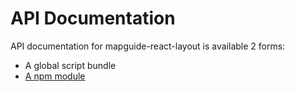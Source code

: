 # API Documentation

API documentation for mapguide-react-layout is available 2 forms:

 * A global script bundle
 * [A npm module](https://jumpinjackie.github.io/mapguide-react-layout/apidoc_npm/index.html)